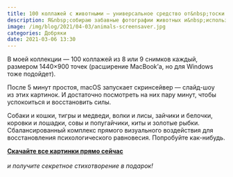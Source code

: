 ```yaml
---
title: 100 коллажей с животными – универсальное средство от&nbsp;тоски и&nbsp;усталости
description: Я&nbsp;собираю забавные фотографии животных и&nbsp;использую собранный из&nbsp;них скринсейвер для поднятия настроения.
image: /img/blog/2021/04-03/animals-screensaver.jpg
categories: Добряки
date: 2021-03-06 13:30
---
```

<p>В&nbsp;моей коллекции&nbsp;— 100&nbsp;коллажей из&nbsp;8&nbsp;или 9&nbsp;снимков каждый, размером 1440×900 точек (расширение MacBook’а, но&nbsp;для Windows тоже подойдет).</p>
<p>После 5&nbsp;минут простоя, macOS запускает скринсейвер&nbsp;— слайд-шоу из&nbsp;этих картинок. И&nbsp;достаточно посмотреть на&nbsp;них пару минут, чтобы успокоиться и&nbsp;восстановить силы.</p>
<p>Собаки и&nbsp;кошки, тигры и&nbsp;медведи, волки и&nbsp;лисы, зайчики и&nbsp;белочки, коровки и&nbsp;лошадки, совы и&nbsp;попугайчики, киты и&nbsp;золотые рыбки. Сбалансированный комплекс прямого визуального воздействия для восстановления психологического равновесия. Попробуйте как-нибудь.</p>
<p>
  <a class="btn is-2ry" href="https://www.dropbox.com/s/dlb8s5b1blorzw6/animal-screensaver.zip?dl=1" download>
    <b>Скачайте <span class="d-none d-sm-inline">все картинки</span> прямо сейчас</b>
  </a>
  <br><br>
  <em>и&nbsp;получите секретное стихотворение в&nbsp;подарок!</em>
</p>
